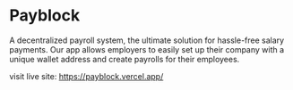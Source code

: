 # Payblock

A decentralized payroll system, the ultimate solution for
hassle-free salary payments. Our app allows employers to easily set
up their company with a unique wallet address and create payrolls
for their employees.

visit live site: https://payblock.vercel.app/

```

```
